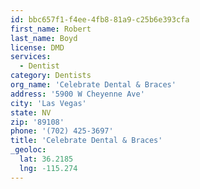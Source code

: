 ```yaml
---
id: bbc657f1-f4ee-4fb8-81a9-c25b6e393cfa
first_name: Robert
last_name: Boyd
license: DMD
services:
  - Dentist
category: Dentists
org_name: 'Celebrate Dental & Braces'
address: '5900 W Cheyenne Ave'
city: 'Las Vegas'
state: NV
zip: '89108'
phone: '(702) 425-3697'
title: 'Celebrate Dental & Braces'
_geoloc:
  lat: 36.2185
  lng: -115.274
---
```

